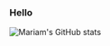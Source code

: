 ### Hello

![Mariam's GitHub stats](https://github-readme-stats.vercel.app/api?username=mariamnozadze&theme=darcula&show_icons=true)
